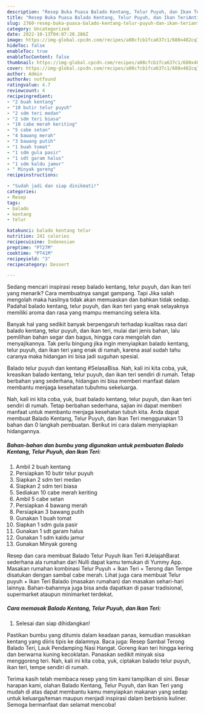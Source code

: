 ```yaml
---
description: "Resep Buka Puasa Balado Kentang, Telur Puyuh, dan Ikan TeriAnti Ribet"
title: "Resep Buka Puasa Balado Kentang, Telur Puyuh, dan Ikan TeriAnti Ribet"
slug: 2760-resep-buka-puasa-balado-kentang-telur-puyuh-dan-ikan-terianti-ribet
category: Uncategorized
date: 2022-10-13T04:07:20.286Z
image: https://img-global.cpcdn.com/recipes/a08cfcb1fca637c1/680x482cq70/balado-kentang-telur-puyuh-dan-ikan-teri-foto-resep-utama.jpg
hideToc: false
enableToc: true
enableTocContent: false
thumbnail: https://img-global.cpcdn.com/recipes/a08cfcb1fca637c1/680x482cq70/balado-kentang-telur-puyuh-dan-ikan-teri-foto-resep-utama.jpg
cover: https://img-global.cpcdn.com/recipes/a08cfcb1fca637c1/680x482cq70/balado-kentang-telur-puyuh-dan-ikan-teri-foto-resep-utama.jpg
author: Admin
authorAv: notfound
ratingvalue: 4.7
reviewcount: 4
recipeingredient:
- "2 buah kentang"
- "10 butir telur puyuh"
- "2 sdm teri medan"
- "2 sdm teri biasa"
- "10 cabe merah keriting"
- "5 cabe setan"
- "4 bawang merah"
- "3 bawang putih"
- "1 buah tomat"
- "1 sdm gula pasir"
- "1 sdt garam halus"
- "1 sdm kaldu jamur"
- " Minyak goreng"
recipeinstructions:

- "Sudah jadi dan siap dinikmati!"
categories:
- Resep
tags:
- balado
- kentang
- telur

katakunci: balado kentang telur 
nutrition: 241 calories
recipecuisine: Indonesian
preptime: "PT27M"
cooktime: "PT41M"
recipeyield: "3"
recipecategory: Dessert

---
```



Sedang mencari inspirasi resep balado kentang, telur puyuh, dan ikan teri yang menarik? Cara membuatnya sangat gampang. Tapi Jika salah mengolah maka hasilnya tidak akan memuaskan dan bahkan tidak sedap. Padahal balado kentang, telur puyuh, dan ikan teri yang enak selayaknya memiliki aroma dan rasa yang mampu memancing selera kita.


Banyak hal yang sedikit banyak berpengaruh terhadap kualitas rasa dari balado kentang, telur puyuh, dan ikan teri, mulai dari jenis bahan, lalu pemilihan bahan segar dan bagus, hingga cara mengolah dan menyajikannya. Tak perlu bingung jika ingin menyiapkan balado kentang, telur puyuh, dan ikan teri yang enak di rumah, karena asal sudah tahu caranya maka hidangan ini bisa jadi suguhan spesial.

Balado telur puyuh dan kentang #SelasaBisa. Nah, kali ini kita coba, yuk, kreasikan balado kentang, telur puyuh, dan ikan teri sendiri di rumah. Tetap berbahan yang sederhana, hidangan ini bisa memberi manfaat dalam membantu menjaga kesehatan tubuhmu sekeluarga.


Nah, kali ini kita coba, yuk, buat balado kentang, telur puyuh, dan ikan teri sendiri di rumah. Tetap berbahan sederhana, sajian ini dapat memberi manfaat untuk membantu menjaga kesehatan tubuh kita. Anda dapat membuat Balado Kentang, Telur Puyuh, dan Ikan Teri menggunakan 13 bahan dan 0 langkah pembuatan. Berikut ini cara dalam menyiapkan hidangannya.

<!--inarticleads1-->

##### Bahan-bahan dan bumbu yang digunakan untuk pembuatan Balado Kentang, Telur Puyuh, dan Ikan Teri:

1. Ambil 2 buah kentang
1. Persiapkan 10 butir telur puyuh
1. Siapkan 2 sdm teri medan
1. Siapkan 2 sdm teri biasa
1. Sediakan 10 cabe merah keriting
1. Ambil 5 cabe setan
1. Persiapkan 4 bawang merah
1. Persiapkan 3 bawang putih
1. Gunakan 1 buah tomat
1. Siapkan 1 sdm gula pasir
1. Gunakan 1 sdt garam halus
1. Gunakan 1 sdm kaldu jamur
1. Gunakan  Minyak goreng


Resep dan cara membuat Balado Telur Puyuh Ikan Teri #JelajahBarat sederhana ala rumahan dari Nulli dapat kamu temukan di Yummy App. Masakan rumahan kombinasi Telur Puyuh + Ikan Teri + Terong dan Tempe disatukan dengan sambal cabe merah. Lihat juga cara membuat Telur puyuh + Ikan Teri Balado (masakan rumahan) dan masakan sehari-hari lainnya. Bahan-bahannya juga bisa anda dapatkan di pasar tradisional, supermarket ataupun minimarket terdekat. 

<!--inarticleads2-->

##### Cara memasak Balado Kentang, Telur Puyuh, dan Ikan Teri:


1. Selesai dan siap dihidangkan!

Pastikan bumbu yang ditumis dalam keadaan panas, kemudian masukkan kentang yang diiris tipis ke dalamnya. Baca juga: Resep Sambal Terong Balado Teri, Lauk Pendamping Nasi Hangat. Goreng ikan teri hingga kering dan berwarna kuning kecoklatan. Panaskan sedikit minyak sisa menggoreng teri. Nah, kali ini kita coba, yuk, ciptakan balado telur puyuh, ikan teri, tempe sendiri di rumah. 

Terima kasih telah membaca resep yang tim kami tampilkan di sini. Besar harapan kami, olahan Balado Kentang, Telur Puyuh, dan Ikan Teri yang mudah di atas dapat membantu kamu menyiapkan makanan yang sedap untuk keluarga/teman maupun menjadi inspirasi dalam berbisnis kuliner. Semoga bermanfaat dan selamat mencoba!
